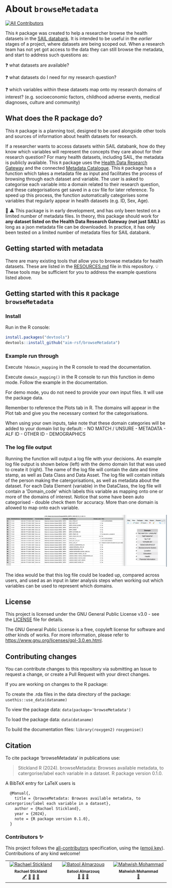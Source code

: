 
# About `browseMetadata`

<!-- ALL-CONTRIBUTORS-BADGE:START - Do not remove or modify this section -->

[![All
Contributors](https://img.shields.io/badge/all_contributors-3-orange.svg?style=flat-square)](#contributors-)
<!-- ALL-CONTRIBUTORS-BADGE:END -->

This `R` package was created to help a researcher browse the health
datasets in the [SAIL databank](https://saildatabank.com). It is
intended to be useful in the *earlier* stages of a project, where
datasets are being scoped out. When a research team has not yet got
access to the data they can still browse the metadata, and start to
address such questions as:

:question: what datasets are available?

:question: what datasets do I need for my research question?

:question: which variables within these datasets map onto my research
domains of interest? (e.g. socioeconomic factors, childhood adverse
events, medical diagnoses, culture and community)

## What does the R package do?

This `R` package is a planning tool, designed to be used alongside other
tools and sources of information about health datasets for research.

If a researcher wants to access datasets within SAIL databank, how do
they know which variables will represent the concepts they care about
for their research question? For many health datasets, including SAIL,
the metadata is publicly available. This `R` package uses the [Health
Data Research
Gateway](https://web.www.healthdatagateway.org/search?search=&datasetSort=latest&tab=Datasets)
and the connected [Metadata
Catalogue](https://modelcatalogue.cs.ox.ac.uk/hdruk_live/). This `R`
package has a function which takes a metadata file as input and
facilitates the process of browsing through each dataset and variable.
The user is asked to categorise each variable into a domain related to
their research question, and these categorisations get saved in a csv
file for later reference. To speed up this process, the function
automatically categorises some variables that regularly appear in health
datasets (e.g. ID, Sex, Age).

🚧 :warning: This package is in early development, and has only been
tested on a limited number of metadata files. In theory, this package
should work for **any dataset listed on the Health Data Research Gateway
(not just SAIL)** as long as a json metadata file can be downloaded. In
practice, it has only been tested on a limited number of metadata files
for SAIL databank.

## Getting started with metadata

There are many existing tools that allow you to browse metadata for
health datasets. These are listed in the [RESOURCES.md](RESOURCES.md)
file in this repository. :bulb: These tools may be sufficient for you to
address the example questions listed above.

## Getting started with this `R` package `browseMetadata`

### Install

Run in the R console:

``` r
install.packages("devtools")
devtools::install_github("aim-rsf/browseMetadata")
```

### Example run through

Execute `?domain_mapping` in the R console to read the documentation.

Execute `domain_mapping()` in the R console to run this function in demo
mode. Follow the example in the documentation.

For demo mode, you do not need to provide your own input files. It will
use the package data.

Remember to reference the Plots tab in R. The domains will appear in the
Plot tab and give you the necessary context for the categorisations.

When using your own inputs, take note that these domain categories will
be added to your domain list by default: - NO MATCH / UNSURE -
METADATA - ALF ID - OTHER ID - DEMOGRAPHICS

### The log file output

Running the function will output a log file with your decisions. An
example log file output is shown below (left) with the demo domain list
that was used to create it (right). The name of the log file will
contain the date and time stamp, as well as Data Class and Data Asset.
The log file will contain initials of the person making the
catergorisations, as well as metadata about the dataset. For each Data
Element (variable) in the DataClass, the log file will contain a
'Domain_code' which labels this variable as mapping onto one or more of
the domains of interest. Notice that some have been auto categorised -
double check them for accuracy. More than one domain is allowed to map
onto each variable.

![](vignettes/images/example-log-file.png)

The idea would be that this log file could be loaded up, compared across
users, and used as an input in later analysis steps when working out
which variables can be used to represent which domains.

## License

This project is licensed under the GNU General Public License v3.0 - see
the [LICENSE](LICENSE) file for details.

The GNU General Public License is a free, copyleft license for software
and other kinds of works. For more information, please refer to
<https://www.gnu.org/licenses/gpl-3.0.en.html>.

## Contributing changes

You can contribute changes to this repository via submitting an Issue to
request a change, or create a Pull Request with your direct changes.

If you are working on changes to the R package:

To create the .rda files in the data directory of the package:
`usethis::use_data(dataname)`

To view the package data: `data(package='browseMetadata')`

To load the package data: `data(dataname)`

To build the documentation files: `library(roxygen2)` `roxygenise()`

## Citation

To cite package ‘browseMetadata’ in publications use:

> Stickland R (2024). browseMetadata: Browses available metadata, to
> catergorise/label each variable in a dataset. R package version 0.1.0.

A BibTeX entry for LaTeX users is

```         
  @Manual{,
    title = {browseMetadata: Browses available metadata, to catergorise/label each variable in a dataset},
    author = {Rachael Stickland},
    year = {2024},
    note = {R package version 0.1.0},
  }
```

### Contributors ✨

This project follows the
[all-contributors](https://github.com/all-contributors/all-contributors)
specification, using the ([emoji
key](https://allcontributors.org/docs/en/emoji-key)). Contributions of
any kind welcome!

<!-- ALL-CONTRIBUTORS-LIST:START - Do not remove or modify this section -->

<table>
  <tbody>
    <tr>
      <td align="center" valign="top" width="14.28%"><a href="http://linkedin.com/in/rstickland-phd"><img src="https://avatars.githubusercontent.com/u/50215726?v=4?s=100" width="100px;" alt="Rachael Stickland"/><br /><sub><b>Rachael Stickland</b></sub></a><br /><a href="#content-RayStick" title="Content">🖋</a> <a href="https://github.com/aim-rsf/browse-metadata/commits?author=RayStick" title="Documentation">📖</a> <a href="#maintenance-RayStick" title="Maintenance">🚧</a> <a href="#ideas-RayStick" title="Ideas, Planning, & Feedback">🤔</a></td>
      <td align="center" valign="top" width="14.28%"><a href="https://batool-almarzouq.netlify.app/"><img src="https://avatars.githubusercontent.com/u/53487593?v=4?s=100" width="100px;" alt="Batool Almarzouq"/><br /><sub><b>Batool Almarzouq</b></sub></a><br /><a href="#userTesting-BatoolMM" title="User Testing">📓</a> <a href="https://github.com/aim-rsf/browse-metadata/pulls?q=is%3Apr+reviewed-by%3ABatoolMM" title="Reviewed Pull Requests">👀</a> <a href="#ideas-BatoolMM" title="Ideas, Planning, & Feedback">🤔</a></td>
      <td align="center" valign="top" width="14.28%"><a href="https://github.com/Rainiefantasy"><img src="https://avatars.githubusercontent.com/u/43926907?v=4?s=100" width="100px;" alt="Mahwish Mohammad"/><br /><sub><b>Mahwish Mohammad</b></sub></a><br /><a href="#userTesting-Rainiefantasy" title="User Testing">📓</a></td>
    </tr>
  </tbody>
</table>


<!-- ALL-CONTRIBUTORS-LIST:END -->
